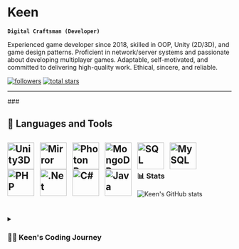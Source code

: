 #  Keen

**`Digital Craftsman (Developer)`**

Experienced game developer since 2018, skilled in OOP, Unity (2D/3D), and game design patterns. Proficient in network/server systems and passionate about developing multiplayer games. Adaptable, self-motivated, and committed to delivering high-quality work. Ethical, sincere, and reliable.

   <p align="left">
      <a href="https://github.com/Keen59?tab=followers">
         <img alt="followers" title="Follow me on Github" src="https://custom-icon-badges.demolab.com/github/followers/Keen59?color=236ad3&labelColor=1155ba&style=for-the-badge&logo=person-add&label=Follow&logoColor=white"/></a>
      <a href="https://github.com/Keen59?tab=repositories&sort=stargazers">
         <img alt="total stars" title="Total stars on GitHub" src="https://custom-icon-badges.demolab.com/github/stars/Keen59?color=55960c&style=for-the-badge&labelColor=488207&logo=star"/></a>
   </p>

---

###<h2> 🧰 Languages and Tools<h2/>

<img align="left" alt="Unity3D" width="60px" style="padding-right:10px;" src="https://www.reddit.com/r/Unity3D/comments/r0je4e/free_icons_for_unity_unity_hub_on_mac_images/" />
<img align="left" alt="Mirror" width="60px" style="padding-right:10px;" src="https://cdn.jsdelivr.net/gh/devicons/devicon/icons/mirror/mirror-original.svg" />
<img align="left" alt="Photon Pun" width="60px" style="padding-right:10px;" src="https://cdn.jsdelivr.net/gh/devicons/devicon/icons/photon/photon-original.svg" />
<img align="left" alt="MongoDB" width="60px" style="padding-right:10px;" src="https://cdn.jsdelivr.net/gh/devicons/devicon/icons/mongodb/mongodb-original.svg" />
<img align="left" alt="SQL" width="60px" style="padding-right:10px;" src="https://cdn.jsdelivr.net/gh/devicons/devicon/icons/sql/sql-original.svg" />
<img align="left" alt="MySQL" width="60px" style="padding-right:10px;" src="https://cdn.jsdelivr.net/gh/devicons/devicon/icons/mysql/mysql-original.svg" />
<img align="left" alt="PHP" width="60px" style="padding-right:10px;" src="https://cdn.jsdelivr.net/gh/devicons/devicon/icons/php/php-original.svg" />
<img align="left" alt=".Net" width="60px" style="padding-right:10px;" src="https://cdn.jsdelivr.net/gh/devicons/devicon/icons/dotnetcore/dotnetcore-original.svg" />
<img align="left" alt="C#" width="60px" style="padding-right:10px;" src="https://cdn.jsdelivr.net/gh/devicons/devicon/icons/csharp/csharp-original.svg" />
<img align="left" alt="Java" width="60px" style="padding-right:10px;" src="https://cdn.jsdelivr.net/gh/devicons/devicon/icons/java/java-original.svg" />
<br />

#



### 📊 Stats

![Keen's GitHub stats](https://github-readme-stats.vercel.app/api?username=forrestknight&show_icons=true&theme=gruvbox)

<!-- ![GitHub Streak](https://streak-stats.demolab.com?user=ForrestKnight&theme=gruvbox&border_radius=4.5) -->

#

<details>
 <summary><h3>👨‍💻 Keen's Coding Journey</h3></summary>
In 2016, I began my software development journey in high school, where I honed my skills in database operations and developed automation programs. However, it was in 2018, during my high school internship, that I had my first encounter with Unity, igniting my passion for game development. Since then, I have dedicated myself to mastering various aspects of this craft. I am highly skilled in object-oriented programming (OOP), utilizing its principles to create robust and efficient code. Unity, both in 2D and 3D, has become my primary tool for game development, allowing me to bring my creative visions to life. I am well-versed in game design patterns, leveraging them to enhance gameplay mechanics and create immersive experiences. One of my areas of expertise lies in network and server systems. I have gained proficiency in implementing multiplayer functionality, enabling players to connect, interact, and enjoy games together. The challenge of building multiplayer games excites me, and I am driven to create engaging and dynamic online experiences. Adaptability is a key trait that I possess, allowing me to quickly learn and adapt to new technologies and frameworks. I am self-motivated, constantly seeking opportunities to expand my knowledge and improve my skills. When it comes to my work, I am committed to delivering high-quality results, ensuring that every aspect of my projects meets or exceeds expectations. Ethics play a significant role in my professional approach. I prioritize integrity, honesty, and fairness in all my endeavors. Colleagues and collaborators can rely on me to be sincere and transparent throughout the development process. I take pride in being a reliable team member, consistently meeting deadlines and fulfilling commitments. With a diverse skill set and a genuine passion for game development, I am ready to take on new challenges and push the boundaries of what is possible. My dedication to delivering top-notch work, coupled with my ethical and reliable nature, sets me apart as a game developer who is poised to make a meaningful impact.



